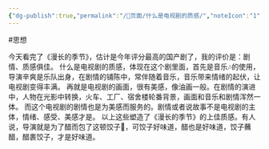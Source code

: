 ```yaml
---
{"dg-publish":true,"permalink":"/📜页面/什么是电视剧的质感/","noteIcon":"1","created":"2023-05-13T10:07:51.281+08:00","updated":""}
---
```


#思想

今天看完了《漫长的季节》，估计是今年评分最高的国产剧了，我的评价是：剧情、质感俱佳。
什么是电视剧的质感，体现在这个剧里面，首先是音乐🎶的使用，导演辛爽是乐队出身，在剧情的铺陈中，常伴随着音乐，音乐带来情绪的起伏，让电视剧变得丰满。
再就是电视剧的画面，很有美感，像油画一般。在剧情的演进中，人物在光影中转换，火车、工厂、宿舍楼轮番背景，画面和音乐和剧情浑然一体。
而这个电视剧的剧情也是为美感而服务的。剧情或者说故事不是电视剧的主体，情绪、感受、美感才是。
以上这些塑造了《漫长的季节》的上佳质感。有人说，导演就是为了醋而包了这顿饺子🥟，可饺子好味道，醋也是好味道，饺子蘸醋，醋裹饺子，才是好味道。
